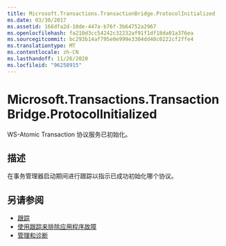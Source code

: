 ```yaml
---
title: Microsoft.Transactions.TransactionBridge.ProtocolInitialized
ms.date: 03/30/2017
ms.assetid: 166dfa2d-10de-447a-b76f-3b64752a2967
ms.openlocfilehash: fa210d3cc54242c32232af91f1df18da01a376ea
ms.sourcegitcommit: bc293b14af795e0e999e3304dd40c0222cf2ffe4
ms.translationtype: MT
ms.contentlocale: zh-CN
ms.lasthandoff: 11/26/2020
ms.locfileid: "96258915"
---
```

# <a name="microsofttransactionstransactionbridgeprotocolinitialized"></a>Microsoft.Transactions.TransactionBridge.ProtocolInitialized

WS-Atomic Transaction 协议服务已初始化。  
  
## <a name="description"></a>描述  

 在事务管理器启动期间进行跟踪以指示已成功初始化哪个协议。  
  
## <a name="see-also"></a>另请参阅

- [跟踪](index.md)
- [使用跟踪来排除应用程序故障](using-tracing-to-troubleshoot-your-application.md)
- [管理和诊断](../index.md)
